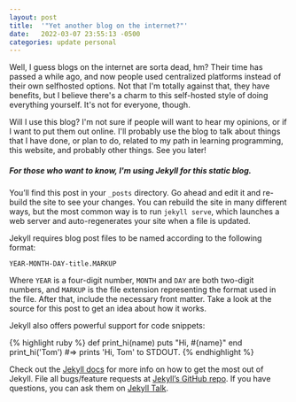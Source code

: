 ```yaml
---
layout: post
title:  '"Yet another blog on the internet?"'
date:   2022-03-07 23:55:13 -0500
categories: update personal
---
```


Well, I guess blogs on the internet are sorta dead, hm? Their time has passed a while ago, and now people used centralized platforms instead of their own selfhosted options.
Not that I'm totally against that, they have benefits, but I believe there's a charm to this self-hosted style of doing everything yourself. It's not for everyone, though.

Will I use this blog? I'm not sure if people will want to hear my opinions, or if I want to put them out online.
I'll probably use the blog to talk about things that I have done, or plan to do, related to my path in learning programming, this website, and probably other things. See you later!

##### For those who want to know, I'm using Jekyll for this static blog.

You’ll find this post in your `_posts` directory. Go ahead and edit it and re-build the site to see your changes. You can rebuild the site in many different ways, but the most common way is to run `jekyll serve`, which launches a web server and auto-regenerates your site when a file is updated.

Jekyll requires blog post files to be named according to the following format:

`YEAR-MONTH-DAY-title.MARKUP`

Where `YEAR` is a four-digit number, `MONTH` and `DAY` are both two-digit numbers, and `MARKUP` is the file extension representing the format used in the file. After that, include the necessary front matter. Take a look at the source for this post to get an idea about how it works.

Jekyll also offers powerful support for code snippets:

{% highlight ruby %}
def print_hi(name)
  puts "Hi, #{name}"
end
print_hi('Tom')
#=> prints 'Hi, Tom' to STDOUT.
{% endhighlight %}

Check out the [Jekyll docs][jekyll-docs] for more info on how to get the most out of Jekyll. File all bugs/feature requests at [Jekyll’s GitHub repo][jekyll-gh]. If you have questions, you can ask them on [Jekyll Talk][jekyll-talk].

[jekyll-docs]: https://jekyllrb.com/docs/home
[jekyll-gh]:   https://github.com/jekyll/jekyll
[jekyll-talk]: https://talk.jekyllrb.com/
